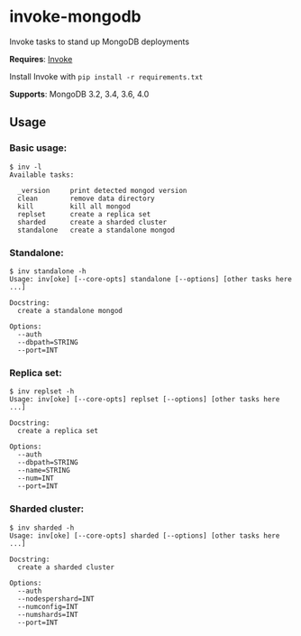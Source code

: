 # invoke-mongodb
Invoke tasks to stand up MongoDB deployments

**Requires**: [Invoke](http://www.pyinvoke.org/index.html)

Install Invoke with `pip install -r requirements.txt`

**Supports**: MongoDB 3.2, 3.4, 3.6, 4.0

## Usage

### Basic usage:

```
$ inv -l
Available tasks:

  _version     print detected mongod version
  clean        remove data directory
  kill         kill all mongod
  replset      create a replica set
  sharded      create a sharded cluster
  standalone   create a standalone mongod
```

### Standalone:

```
$ inv standalone -h
Usage: inv[oke] [--core-opts] standalone [--options] [other tasks here ...]

Docstring:
  create a standalone mongod

Options:
  --auth
  --dbpath=STRING
  --port=INT
```

### Replica set:

```
$ inv replset -h
Usage: inv[oke] [--core-opts] replset [--options] [other tasks here ...]

Docstring:
  create a replica set

Options:
  --auth
  --dbpath=STRING
  --name=STRING
  --num=INT
  --port=INT
```

### Sharded cluster:

```
$ inv sharded -h
Usage: inv[oke] [--core-opts] sharded [--options] [other tasks here ...]

Docstring:
  create a sharded cluster

Options:
  --auth
  --nodespershard=INT
  --numconfig=INT
  --numshards=INT
  --port=INT
```
